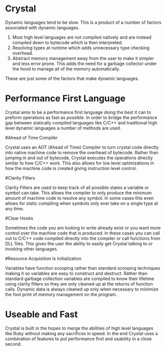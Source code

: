 Crystal
=======

Dynamic languages tend to be slow. This is a product of a number of factors associated with dynamic languages. 

1. Most high level languages are not compiled natively and are instead compiled down to bytecode which is then interpreted.
2. Resolving types at runtime which adds unnecessary type checking overhead. 
3. Abstract memory management away from the user to make it simpler and less error prone. This adds the need for a garbage collector under the hood to manage all of the memory automatically.

These are just some of the factors that make dynamic languages.

Performance First Language
==========================

Crystal aims to be a performance first language doing the best it can to preform operations as fast as possible. In order to bridge the performance gap between statically compiled languages like C/C++ and traditional high level dynamic languages a number of methods are used.

#Ahead of Time Compiler

Crystal uses an AOT (Ahead of Time) Compiler to turn crystal code directly into native machine code to remove the overhead of bytecode. Rather than jumping in and out of bytecode, Crystal executes the operations directly similar to how C/C++ work. This also allows for low level optimizations in how the machine code is created giving instruction level control.

#Clarity Filters

Clarity Filters are used to keep track of all possible states a variable or symbol can take. This allows the compiler to only produce the minimum amount of machine code to resolve any symbol. In some cases this even allows for static compiling when symbols only ever take on a single type at any time. 

#Clear Hooks

Sometimes the code you are looking to write already exist or you want more control over the machine code that is produced. In these cases you can call out to C/C++ code compiled directly into the compiler or call functions from DLL files. This gives the user the ability to easily get Crystal talking to or invoking other languages.

#Resource Acquisition Is Initialization

Variables have function scooping rather than standard scooping techniques making it so variables are easy to construct and destruct. Rather than standard garbage collection variables are compiled to know their lifetime using clarity filters so they are only cleaned up at the returns of function calls. Dynamic data is always cleaned up only when necessary to minimize the foot print of memory management on the program.


Useable and Fast
================

Crystal is built in the hopes to merge the abilities of high level languages like Ruby without making any sacrifices in speed. In the end Crystal uses a combination of features to put performance first and usability in a close second.
